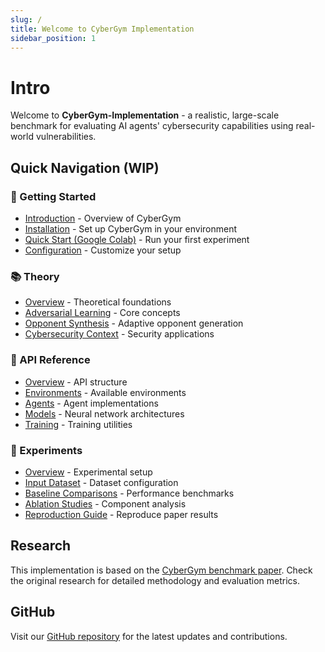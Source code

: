 ```yaml
---
slug: /
title: Welcome to CyberGym Implementation
sidebar_position: 1
---
```


# Intro

Welcome to **CyberGym-Implementation** - a realistic, large-scale benchmark for evaluating AI agents' cybersecurity capabilities using real-world vulnerabilities.


## Quick Navigation (WIP)

### 🚀 Getting Started
- [Introduction](/getting-started/introduction) - Overview of CyberGym
- [Installation](/getting-started/installation) - Set up CyberGym in your environment
- [Quick Start (Google Colab)](/getting-started/quick-start/google-Colab) - Run your first experiment
- [Configuration](/getting-started/configuration) - Customize your setup

### 📚 Theory
- [Overview](/theory/overview) - Theoretical foundations
- [Adversarial Learning](/theory/adversarial-learning) - Core concepts
- [Opponent Synthesis](/theory/opponent-synthesis) - Adaptive opponent generation
- [Cybersecurity Context](/theory/cybersecurity-context) - Security applications

### 🔧 API Reference
- [Overview](/api/overview) - API structure
- [Environments](/api/environments) - Available environments
- [Agents](/api/agents) - Agent implementations
- [Models](/api/models) - Neural network architectures
- [Training](/api/training) - Training utilities

### 🧪 Experiments
- [Overview](/experiments/overview) - Experimental setup
- [Input Dataset](/experiments/input-dataset) - Dataset configuration
- [Baseline Comparisons](/experiments/baseline-comparisons) - Performance benchmarks
- [Ablation Studies](/experiments/ablation-studies) - Component analysis
- [Reproduction Guide](/experiments/reproduction-guide) - Reproduce paper results

## Research

This implementation is based on the [CyberGym benchmark paper](https://arxiv.org/abs/2506.02548). Check the original research for detailed methodology and evaluation metrics.

## GitHub

Visit our [GitHub repository](https://github.com/nearKim/cybergym-implementation) for the latest updates and contributions.